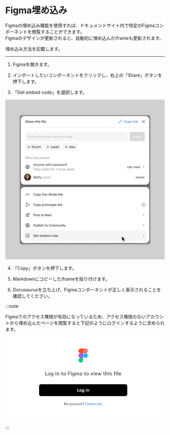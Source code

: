 # Figma埋め込み

Figmaの埋め込み機能を使用すれば、ドキュメントサイト内で特定のFigmaコンポーネントを閲覧することができます。\
Figmaのデザインが更新されると、自動的に埋め込んだiframeも更新されます。

埋め込み方法を記載します。

---

1. Figmaを開きます。

2. インポートしたいコンポーネントをクリックし、右上の「Share」ボタンを押下します。

3. 「Get embed code」を選択します。

![alt text](images/figma/Figma1.png)

4. 「Copy」ボタンを押下します。

5. Markdownにコピーしたiframeを貼り付けます。

6. Docusaurusを立ち上げ、Figmaコンポーネントが正しく表示されることを確認してください。

:::note

Figmaでのアクセス権限が有効になっているため、アクセス権限のないアカウントから埋め込んだページを閲覧すると下記のようにログインするように求められます。

![alt text](images/figma/Figma3.png)

:::
